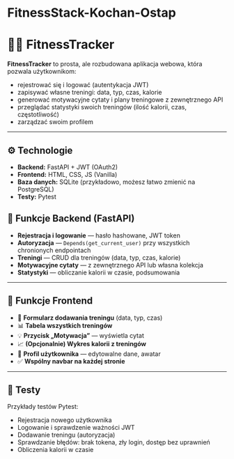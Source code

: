 # FitnessStack-Kochan-Ostap

# 🏋️‍♂️ FitnessTracker

**FitnessTracker** to prosta, ale rozbudowana aplikacja webowa, która pozwala użytkownikom:

 - rejestrować się i logować (autentykacja JWT)
 - zapisywać własne treningi: data, typ, czas, kalorie
 - generować motywacyjne cytaty i plany treningowe z zewnętrznego API  
 - przeglądać statystyki swoich treningów (ilość kalorii, czas, częstotliwość)  
 - zarządzać swoim profilem

---

## ⚙️ **Technologie**

- **Backend:** FastAPI + JWT (OAuth2)
- **Frontend:** HTML, CSS, JS (Vanilla)
- **Baza danych:** SQLite (przykładowo, możesz łatwo zmienić na PostgreSQL)
- **Testy:** Pytest

## 🔑 **Funkcje Backend (FastAPI)**

- **Rejestracja i logowanie** — hasło hashowane, JWT token
- **Autoryzacja** — `Depends(get_current_user)` przy wszystkich chronionych endpointach
- **Treningi** — CRUD dla treningów (data, typ, czas, kalorie)
- **Motywacyjne cytaty** — z zewnętrznego API lub własna kolekcja
- **Statystyki** — obliczanie kalorii w czasie, podsumowania

---

## 🎨 **Funkcje Frontend**

- 📅 **Formularz dodawania treningu** (data, typ, czas)
- 📊 **Tabela wszystkich treningów**
- 💡 **Przycisk „Motywacja”** — wyświetla cytat
- 📈 **(Opcjonalnie) Wykres kalorii z treningów**
- 👤 **Profil użytkownika** — edytowalne dane, awatar
- ✅ **Wspólny navbar na każdej stronie**

---

## 🧪 **Testy**

Przykłady testów Pytest:
 - Rejestracja nowego użytkownika
 - Logowanie i sprawdzenie ważności JWT 
 - Dodawanie treningu (autoryzacja)
 - Sprawdzanie błędów: brak tokena, zły login, dostęp bez uprawnień
 - Obliczenia kalorii w czasie